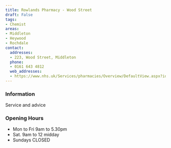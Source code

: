 ```yaml
---
title: Rowlands Pharmacy - Wood Street
draft: False
tags:
- Chemist
areas:
- Middleton
- Heywood
- Rochdale
contact:
  addresses:
  - 223, Wood Street, Middleton
  phone:
  - 0161 643 4812
  web_addresses:
  - https://www.nhs.uk/Services/pharmacies/Overview/DefaultView.aspx?id=7764
---
```


### Information
Service and advice

### Opening Hours
* Mon to Fri  9am to 5.30pm
* Sat. 9am to 12 midday
* Sundays   CLOSED
